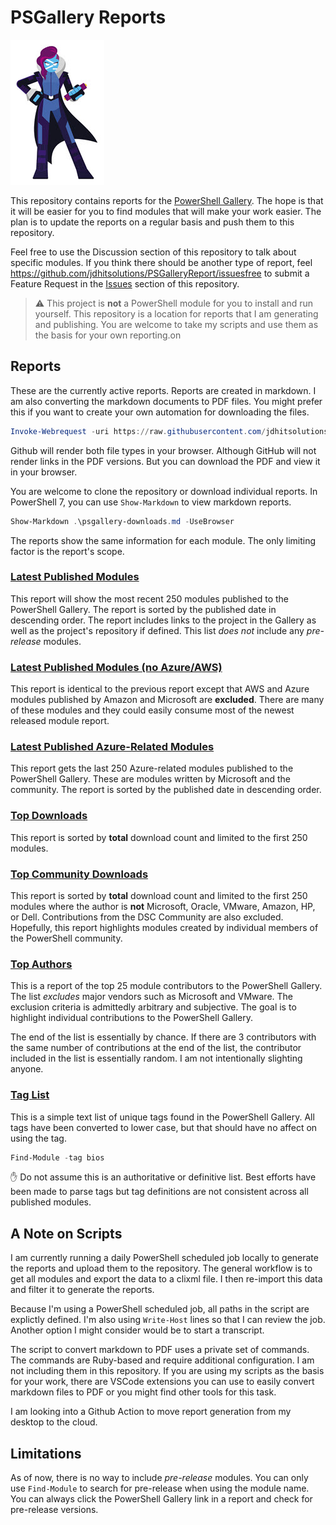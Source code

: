 # PSGallery Reports

![mspowershell](images/PowerShell-transparent-thumb.jpg)

This repository contains reports for the [PowerShell Gallery](https://powershellgallery.com). The hope is that it will be easier for you to find modules that will make your work easier. The plan is to update the reports on a regular basis and push them to this repository.

Feel free to use the Discussion section of this repository to talk about specific modules. If you think there should be another type of report, feel https://github.com/jdhitsolutions/PSGalleryReport/issuesfree to submit a Feature Request in the [Issues](https://github.com/jdhitsolutions/PSGalleryReport/issues) section of this repository.

> :warning: This project is __not__ a PowerShell module for you to install and run yourself. This repository is a location for reports that I am generating and publishing. You are welcome to take my scripts and use them as the basis for your own reporting.on

## Reports

These are the currently active reports. Reports are created in markdown. I am also converting the markdown documents to PDF files. You might prefer this if you want to create your own automation for downloading the files.

```powershell
Invoke-Webrequest -uri https://raw.githubusercontent.com/jdhitsolutions/PSGalleryReport/main/psgallery-filtered.pdf -outfile d:\temp\psgallery-filtered.pdf
```

Github will render both file types in your browser. Although GitHub will not render links in the PDF versions. But you can download the PDF and view it in your browser.

 You are welcome to clone the repository or download individual reports. In PowerShell 7, you can use `Show-Markdown` to view markdown reports.

```powershell
Show-Markdown .\psgallery-downloads.md -UseBrowser
```

The reports show the same information for each module. The only limiting factor is the report's scope.

### [Latest Published Modules](psgallery-newest.md)

This report will show the most recent 250 modules published to the PowerShell Gallery. The report is sorted by the published date in descending order. The report includes links to the project in the Gallery as well as the project's repository if defined. This list *does not* include any *pre-release* modules.

### [Latest Published Modules (no Azure/AWS)](psgallery-filtered.md)

This report is identical to the previous report except that AWS and Azure modules published by Amazon and Microsoft are __excluded__. There are many of these modules and they could easily consume most of the newest released module report.

### [Latest Published Azure-Related Modules](psgallery-azure.md)

This report gets the last 250 Azure-related modules published to the PowerShell Gallery. These are modules written by Microsoft and the community. The report is sorted by the published date in descending order.

### [Top Downloads](psgallery-downloads.md)

This report is sorted by __total__ download count and limited to the first 250 modules.

### [Top Community Downloads](psgallery-downloads-community.md)

This report is sorted by __total__ download count and limited to the first 250 modules where the author is __not__ Microsoft, Oracle, VMware, Amazon, HP, or Dell. Contributions from the DSC Community are also excluded. Hopefully, this report highlights modules created by individual members of the PowerShell community.

### [Top Authors](psgallery-authors.md)

This is a report of the top 25 module contributors to the PowerShell Gallery. The list *excludes* major vendors such as Microsoft and VMware. The exclusion criteria is admittedly arbitrary and subjective. The goal is to highlight individual contributions to the PowerShell Gallery.

The end of the list is essentially by chance. If there are 3 contributors with the same number of contributions at the end of the list, the contributor included in the list is essentially random. I am not intentionally slighting anyone.

### [Tag List](taglist.txt)

This is a simple text list of unique tags found in the PowerShell Gallery. All tags have been converted to lower case, but that should have no affect on using the tag.

```powershell
Find-Module -tag bios
```

:hand: Do not assume this is an authoritative or definitive list. Best efforts have been made to parse tags but tag definitions are not consistent across all published modules.

## A Note on Scripts

I am currently running a daily PowerShell scheduled job locally to generate the reports and upload them to the repository. The general workflow is to get all modules and export the data to a clixml file. I then re-import this data and filter it to generate the reports.

Because I'm using a PowerShell scheduled job, all paths in the script are explictly defined. I'm also using `Write-Host` lines so that I can review the job. Another option I might consider would be to start a transcript.

The script to convert markdown to PDF uses a private set of commands. The commands are Ruby-based and require additional configuration. I am not including them in this repository. If you are using my scripts as the basis for your work, there are VSCode extensions you can use to easily convert markdown files to PDF or you might find other tools for this task.

I am looking into a Github Action to move report generation from my desktop to the cloud.

## Limitations

As of now, there is no way to include *pre-release* modules. You can only use `Find-Module` to search for pre-release when using the module name. You can always click the PowerShell Gallery link in a report and check for pre-release versions.
